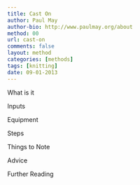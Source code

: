 ```yaml
---
title: Cast On
author: Paul May
author-bio: http://www.paulmay.org/about
method: 00
url: cast-on
comments: false
layout: method
categories: [methods]
tags: [knitting]
date: 09-01-2013
---
```

What is it

Inputs

Equipment

Steps

Things to Note

Advice

Further Reading